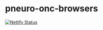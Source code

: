 # pneuro-onc-browsers

[![Netlify Status](https://api.netlify.com/api/v1/badges/697ec00f-e36f-4d4f-a3ac-218d14409d3b/deploy-status)](https://app.netlify.com/sites/pneuroonccellbrowsers/deploys)
